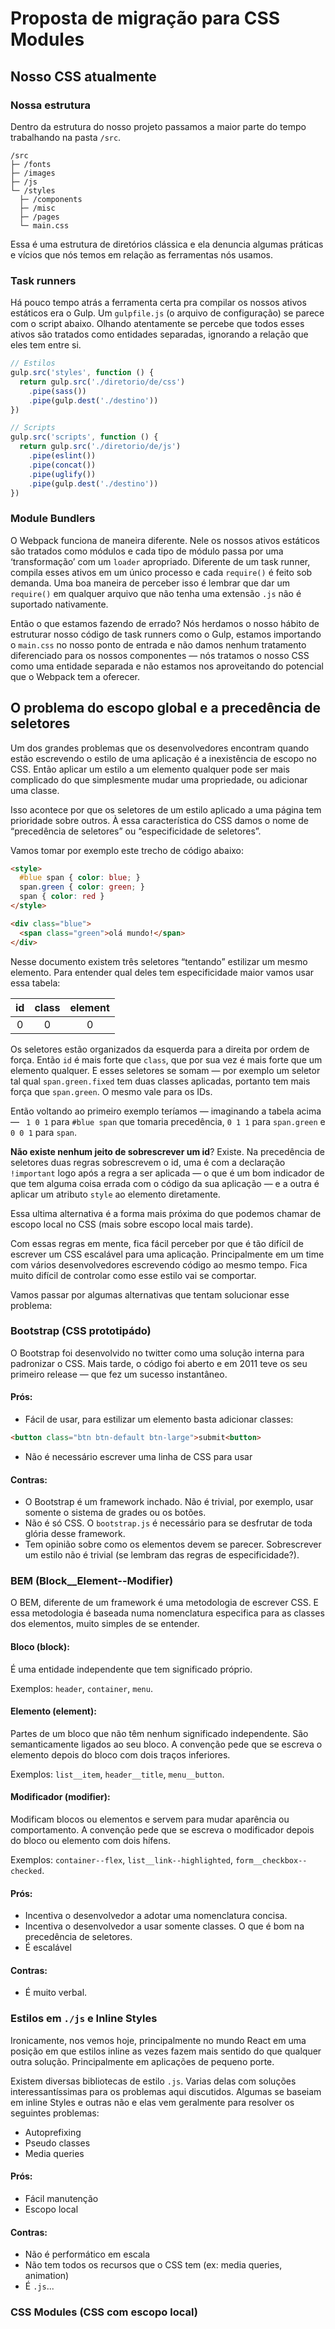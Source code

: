 # Proposta de migração para CSS Modules

## Nosso CSS atualmente

### Nossa estrutura

Dentro da estrutura do nosso projeto passamos a maior parte do tempo trabalhando na pasta `/src`.

```
/src
├─ /fonts
├─ /images
├─ /js
└─ /styles
  ├─ /components
  ├─ /misc
  ├─ /pages
  └─ main.css
```

Essa é uma estrutura de diretórios clássica e ela denuncia algumas práticas e vícios que nós temos em relação as ferramentas nós usamos.

### Task runners

Há pouco tempo atrás a ferramenta certa pra compilar os nossos ativos estáticos era o Gulp. Um `gulpfile.js` (o arquivo de configuração) se parece com o script abaixo. Olhando atentamente se percebe que todos esses ativos são tratados como entidades separadas, ignorando a relação que eles tem entre si.

```js
// Estilos
gulp.src('styles', function () {
  return gulp.src('./diretorio/de/css')
    .pipe(sass())
    .pipe(gulp.dest('./destino'))
})

// Scripts
gulp.src('scripts', function () {
  return gulp.src('./diretorio/de/js')
    .pipe(eslint())
    .pipe(concat())
    .pipe(uglify())
    .pipe(gulp.dest('./destino'))
})
```


### Module Bundlers

O Webpack funciona de maneira diferente. Nele os nossos ativos estáticos são tratados como módulos e cada tipo de módulo passa por uma ‘transformação’ com um `loader` apropriado. Diferente de um task runner, compila esses ativos em um único processo e cada `require()` é feito sob demanda. Uma boa maneira de perceber isso é lembrar que dar um `require()` em qualquer arquivo que não tenha uma extensão `.js` não é suportado nativamente.

Então o que estamos fazendo de errado? Nós herdamos o nosso hábito de estruturar nosso código de task runners como o Gulp, estamos importando o `main.css` no nosso ponto de entrada e não damos nenhum tratamento diferenciado para os nossos componentes — nós tratamos o nosso CSS como uma entidade separada e não estamos nos aproveitando do potencial que o Webpack tem a oferecer.

## O problema do escopo global e a precedência de seletores

Um dos grandes problemas que os desenvolvedores encontram quando estão escrevendo o estilo de uma aplicação é a inexistência de escopo no CSS. Então aplicar um estilo a um elemento qualquer pode ser mais complicado do que simplesmente mudar uma propriedade, ou adicionar uma classe.

Isso acontece por que os seletores de um estilo aplicado a uma página tem prioridade sobre outros. À essa característica do CSS  damos o nome de “precedência de seletores” ou “especificidade de seletores”.

Vamos tomar por exemplo este trecho de código abaixo:

```html
<style>
  #blue span { color: blue; }
  span.green { color: green; }
  span { color: red }
</style>

<div class="blue">
  <span class="green">olá mundo!</span>
</div>
```

Nesse documento existem três seletores “tentando” estilizar um mesmo elemento. Para entender qual deles tem especificidade maior vamos usar essa tabela:

| id | class | element |
|:--:|:-----:|:-------:|
| 0  | 0     | 0       |

Os seletores estão organizados da esquerda para a direita por ordem de força. Então `id` é mais forte que `class`, que por sua vez é mais forte que um elemento qualquer. E esses seletores se somam — por exemplo um seletor tal qual `span.green.fixed` tem duas classes aplicadas, portanto tem mais força que `span.green`. O mesmo vale para os IDs.

Então voltando ao primeiro exemplo teríamos — imaginando a tabela acima — ` 1 0 1` para `#blue span` que tomaria precedência, `0 1 1` para `span.green` e `0 0 1` para `span`.

**Não existe nenhum jeito de sobrescrever um id**? Existe. Na precedência de seletores duas regras sobrescrevem o id, uma é com a declaração `!important` logo após a regra a ser aplicada — o que é um bom indicador de que tem alguma coisa errada com o código da sua aplicação — e a outra é aplicar um atributo `style` ao elemento diretamente. 

Essa ultima alternativa é a forma mais próxima do que podemos chamar de escopo local no CSS (mais sobre escopo local mais tarde).

Com essas regras em mente, fica fácil perceber por que é tão difícil de escrever um CSS escalável para uma aplicação. Principalmente em um time com vários desenvolvedores escrevendo código ao mesmo tempo. Fica muito difícil de controlar como esse estilo vai se comportar.

Vamos passar por algumas alternativas que tentam solucionar esse problema:

### Bootstrap (CSS prototipádo)

O Bootstrap foi desenvolvido no twitter como uma solução interna para padronizar o CSS. Mais tarde, o código foi aberto e em 2011 teve os seu primeiro release — que fez um sucesso instantâneo.

#### Prós:

- Fácil de usar, para estilizar um elemento basta adicionar classes:

```html
<button class="btn btn-default btn-large">submit<button>
```

- Não é necessário escrever uma linha de CSS para usar

#### Contras:

- O Bootstrap é um framework inchado. Não é trivial, por exemplo, usar somente o sistema de grades ou os botões.
- Não é só CSS. O `bootstrap.js` é necessário para se desfrutar de toda glória desse framework.
- Tem opinião sobre como os elementos devem se parecer. Sobrescrever um estilo não é trivial (se lembram das regras de especificidade?).

### BEM (Block__Element--Modifier)

O BEM, diferente de um framework é uma metodologia de escrever CSS. E essa metodologia é baseada numa nomenclatura especifica para as classes dos elementos, muito simples de se entender.

#### Bloco (block):

É uma entidade independente que tem significado próprio.

Exemplos: `header`, `container`, `menu`.

#### Elemento (element):

Partes de um bloco que não têm nenhum significado independente. São semanticamente ligados ao seu bloco. A convenção pede que se escreva o elemento depois do bloco com dois traços inferiores.

Exemplos: `list__item`, `header__title`, `menu__button`.

#### Modificador (modifier):

Modificam blocos ou elementos e servem para mudar aparência ou comportamento. A convenção pede que se escreva o modificador depois do bloco ou elemento com dois hífens.

Exemplos: `container--flex`, `list__link--highlighted`, `form__checkbox--checked`.

#### Prós:

- Incentiva o desenvolvedor a adotar uma nomenclatura concisa.
- Incentiva o desenvolvedor a usar somente classes. O que é bom na precedência de seletores.
- É escalável

#### Contras:

- É muito verbal.

### Estilos em `./js` e Inline Styles

Ironicamente, nos vemos hoje, principalmente no mundo React em uma posição em que estilos inline as vezes fazem mais sentido do que qualquer outra solução. Principalmente em aplicações de pequeno porte.

Existem diversas bibliotecas de estilo `.js`. Varias delas com soluções interessantíssimas para os problemas aqui discutidos. Algumas se baseiam em inline Styles e outras não e elas vem geralmente para resolver os seguintes problemas:

- Autoprefixing
- Pseudo classes
- Media queries

#### Prós:

- Fácil manutenção
- Escopo local

#### Contras:

- Não é performático em escala
- Não tem todos os recursos que o CSS tem (ex: media queries, animation)
- É `.js`...

### CSS Modules (CSS com escopo local)

